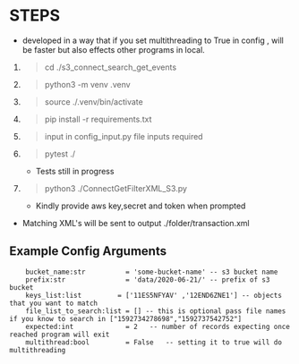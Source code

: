 #  STEPS

* developed in a way that if you set multithreading to True in config , will be faster but also effects other programs in local.

1. > cd ./s3_connect_search_get_events

2. > python3 -m venv .venv 
3. > source ./.venv/bin/activate 
4. > pip install -r requirements.txt 
5. > input in config_input.py file inputs required
6. > pytest ./                
    * Tests still in progress 
7. > python3 ./ConnectGetFilterXML_S3.py
    * Kindly provide aws key,secret and token when prompted
* Matching XML's will be sent to output ./folder/transaction.xml

## Example Config Arguments 
```
    bucket_name:str          = 'some-bucket-name' -- s3 bucket name
    prefix:str               = 'data/2020-06-21/' -- prefix of s3 bucket
    keys_list:list         = ['11ES5NFYAV' ,'12END6ZNE1'] -- objects that you want to match
    file_list_to_search:list = [] -- this is optional pass file names if you know to search in ["1592734278698","1592737542752"]
    expected:int             = 2   -- number of records expecting once reached program will exit
    multithread:bool         = False   -- setting it to true will do multithreading

```